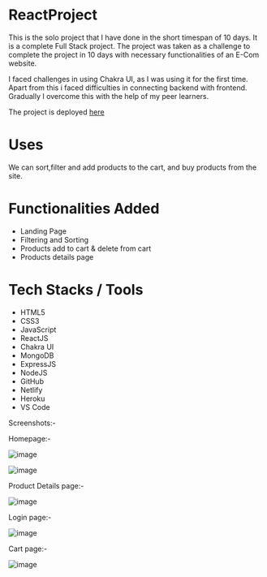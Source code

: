 <h1>ReactProject</h1>
This is the solo project that I have done in the short timespan of 10 days. It is a complete Full Stack project. The project was taken as a challenge to complete the project in 10 days with necessary functionalities of an E-Com website.

I faced challenges in using Chakra UI, as I was using it for the first time. Apart from this i faced difficulties in connecting backend with frontend. Gradually I overcome this with the help of my peer learners.

The project is deployed <a href="">here</a>

# Uses
We can sort,filter and add products to the cart, and buy products from the site.

# Functionalities Added
<ul>
  <li>Landing Page</li>
  <li>Filtering and Sorting</li>
  <li>Products add to cart & delete from cart</li>
  <li>Products details page</li>
</ul>

# Tech Stacks / Tools
<ul>
  <li>HTML5</li>
  <li>CSS3</li>
  <li>JavaScript</li>
  <li>ReactJS</li>
  <li>Chakra UI</li>
  <li>MongoDB</li>
  <li>ExpressJS</li>
  <li>NodeJS</li>
  <li>GitHub</li>
  <li>Netlify</li>
  <li>Heroku</li>
  <li>VS Code</li>
</ul>

Screenshots:-

Homepage:-

![image](https://user-images.githubusercontent.com/95927107/169561376-7db84f4d-fe7a-401d-809f-8eb94c99c3f9.png)

![image](https://user-images.githubusercontent.com/95927107/169561482-ed41369f-070f-400a-b71e-cb6d14149820.png)

Product Details page:-

![image](https://user-images.githubusercontent.com/95927107/169561560-6edbb288-9986-4ded-8368-5fbdf2f0ac32.png)

Login page:-

![image](https://user-images.githubusercontent.com/95927107/169561645-bfe515e6-aae4-49b4-aa6c-6f4addc2b6ee.png)

Cart page:-

![image](https://user-images.githubusercontent.com/95927107/169562131-38644d46-bca9-47a2-b559-c9fb5662282f.png)
